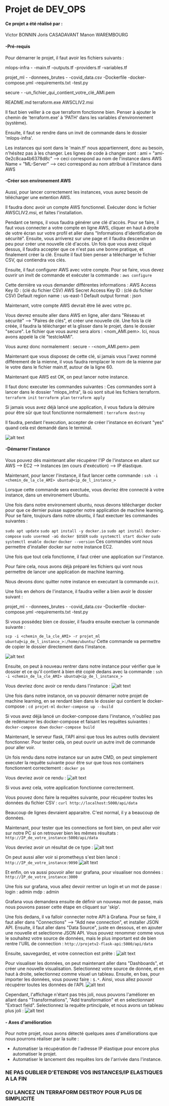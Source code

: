 # Projet de DEV_OPS
#### Ce projet a été réalisé par :
Victor BONNIN
Joris CASADAVANT
Manon WAREMBOURG

#### -Pré-requis
Pour démarrer le projet, il faut avoir les fichiers suivants : 

mlops-infra -
    -main.tf
    -outputs.tf
    -providers.tf
    -variables.tf

projet_ml -
    -donnees_brutes -
        -covid_data.csv
    -Dockerfile
    -docker-compose.yml
    -requirements.txt
    -test.py

secure -
    -un_fichier_qui_contient_votre_clé_AMI.pem

README.md
terraform.exe
AWSCLIV2.msi


Il faut bien veiller à ce que terraform fonctionne bien.
Penser à ajouter le chemin de 'terraform.exe' à 'PATH' dans les variables d'environnement (système).

Ensuite, il faut se rendre dans un invit de commande dans le dossier 'mlops-infra'.

Les instances qui sont dans le 'main.tf' nous appartiennent, donc au besoin, n'hésitez pas à les changer.
Les lignes de code à changer sont :
        ami           = "ami-0e2c8caa4b6378d8c" --> ceci correspond au nom de l'instance dans AWS
        Name = "ML-Server" --> ceci correspond au nom attribué à l'instance dans AWS

#### -Créer son environement AWS

Aussi, pour lancer correctement les instances, vous aurez besoin de télécharger une extention AWS.

Il faudra donc avoir un compte AWS fonctionnel.
Exécuter donc le fichier AWSCLIV2.msi, et faites l'installation.

Pendant ce temps, il vous faudra générer une clé d'accès. Pour se faire, il faut vous connecter a votre compte en ligne AWS, cliquer en haut à droite de votre écran sur votre profil et aller dans "Informations d'identification de sécurité".
Ensuite, vous arriverez sur une page et il faudra descendre un peu pour créer une nouvelle clé d'accès.
Un fois que vous avez cliqué dessus, il faudra accepter que ce n'est pas une bonne pratique, et finalement créer la clé.
Ensuite il faut bien penser a télécharger le fichier CSV, qui contiendra vos clés.

Ensuite, il faut configurer AWS avec votre compte.
Pour se faire, vous devez ouvrir un invit de commande et exécuter la commande :
```aws configure```

Cette dernière va vous demander différentes informations :
AWS Access Key ID : (clé du fichier CSV)
AWS Secret Access Key ID : (clé du fichier CSV)
Default region name : us-east-1
Default output format : json

Maintenant, votre compte AWS devrait être lié avec votre pc.

Vous devrez ensuite aller dans AWS en ligne, aller dans "Réseau et sécurité" --> "Paires de clés", et créer une nouvelle clé. Une fois la clé créée, il faudra la télécharger et la glisser dans le projet, dans le dossier "secure". Le fichier que vous aurez sera alors : <nom_AMI.pem>. Ici, nous avons appelé la clé "testcleAMI".

Vous aurez donc normalement :
secure -
    -<nom_AMI.pem>.pem

Maintenant que vous disposez de cette clé, si jamais vous l'avez nommé différement de la mienne, il vous faudra remplacer le nom de la mienne par le votre dans le fichier main.tf, autour de la ligne 60.

Maintenant que AWS est OK, on peut lancer notre instance.

Il faut donc executer les commandes suivantes :
Ces commandes sont à lancer dans le dossier "mlops_infra", là où sont situé les fichiers terraform.
```terraform init```
```terraform plan```
```terraform apply```

Si jamais vous avez déjà lancé une application, il vous fadura la détruire pour être sûr que tout fonctionne normalement :
```terraform destroy```

Il faudra, pendant l'execution, accepter de créer l'instance en écrivant "yes" quand cela est demandé dans le terminal.

![alt text](img/terraform_apply.png)

#### -Démarrer l'instance

Vous pouvez dès maintenant aller récupérer l'IP de l'instance en allant sur AWS --> EC2 --> Instances (en cours d'exécution) --> IP élastique.

Maintenant, pour lancer l'instance, il faut lancer cette commande : 
```ssh -i <chemin_de_la_cle_AMI> ubuntu@<ip_de_l_instance_>```

Lorsque cette commande sera exectuée, vous devriez être connecté à votre instance, dans un environement Ubuntu.

Une fois dans notre environement ubuntu, nous devons télécharger docker pour que ce dernier puisse supporter notre application de machine learning. 
Pour se faire, toujours dans notre ubuntu, il faut exectuer les commandes suivantes :

```sudo apt update```
```sudo apt install -y docker.io```
```sudo apt install docker-compose```
```sudo usermod -aG docker $USER```
```sudo systemctl start docker```
```sudo systemctl enable docker```
```docker --version```
Ces commandes vont nous permettre d'installer docker sur notre instance EC2.

Une fois que tout cela fonctionne, il faut créer une application sur l'instance.

Pour faire cela, nous avons déjà préparé les fichiers qui vont nous permettre de lancer une application de machine learning.

Nous devons donc quitter notre instance en executant la commande ```exit```.

Une fois en dehors de l'instance, il faudra veiller a bien avoir le dossier suivant :

projet_ml -
    -donnees_brutes -
        -covid_data.csv
    -Dockerfile
    -docker-compose.yml
    -requirements.txt
    -test.py

Si vous possédez bien ce dossier, il faudra ensuite exectuer la commande suivante :

```scp -i <chemin_de_la_cle_AMI> -r projet_ml ubuntu@<ip_de_l_instance_>:/home/ubuntu/```
Cette commande va permettre de copier le dossier directement dans l'instance.

![alt text](img/cmd_instance_push.png)

Ensuite, on peut à nouveau rentrer dans notre instance pour vérifier que le dossier et ce qu'il contient à bien été copié dedans avec la commande :
```ssh -i <chemin_de_la_cle_AMI> ubuntu@<ip_de_l_instance_>```

Vous devriez donc avoir ce rendu dans l'instance :
![alt text](img/dossier_instance.png)

Une fois dans notre instance, on va pouvoir démarrer notre projet de machine learning, en se rendant bien dans le dossier qui contient le docker-compose :
```cd projet-ml```
```docker-compose up --build```

Si vous avez déjà lancé un docker-compose dans l'instance, n'oubliez pas de redémarrer les docker-compose et faisant les requêtes suivantes :
```docker-compose down```
```docker-compose build```

Maintenant, le serveur flask, l'API ainsi que tous les autres outils devraient fonctionner. Pour tester cela, on peut ouvrir un autre invit de commande pour aller voir.

Un fois rendu dans notre instance sur un autre CMD, on peut simplement executer la requête suivante pour être sur que tous nos containers fonctionnent correctement :
```docker ps```

Vous devriez avoir ce rendu :
![alt text](img/docker-ps.png)

Si vous avez cela, votre application fonctionne correcterment.

Vous pouvez donc faire la requêtes suivante, pour récupérer toutes les données du fichier CSV :
```curl http://localhost:5000/api/data```

Beaucoup de lignes devraient apparaitre. C'est normal, il y a beaucoup de données.

Maintenant, pour tester que les connections se font bien, on peut aller voir sur notre PC si on retrouver bien les mêmes résultats :
```http://IP_de_votre_instance:5000/api/data```

Vous devriez avoir un résultat de ce type :
![alt text](img/curl_result.png)

On peut aussi aller voir si prometheus s'est bien lancé :
```http://IP_de_votre_instance:9090```
![alt text](img/prometheus.png)

Et enfin, on va aussi pouvoir aller sur grafana, pour visualiser nos données :
```http://IP_de_votre_instance:3000```

Une fois sur grafana, vous allez devoir rentrer un login et un mot de passe :
login : admin
mdp : admin

Grafana vous demandera ensuite de définir un nouveau mot de passe, mais nous pouvons passer cette étape en cliquant sur 'skip'.

Une fois dedans, il va falloir connecter notre API à Grafana. Pour se faire, il faut aller dans "Connections" --> "Add new connection", et installer JSON API.
Ensuite, il faut aller dans "Data Source", juste en dessous, et en ajouter une nouvelle et selectionne JSON API.
Vous pouvez renommer comme vous le souhaitez votre source de données, mais le plus important est de bien rentre l'URL de connection :
```http://projetv2-flask-api:5000/api/data```

Ensuite, sauvegardez, et votre connection est prête :
![alt text](img/Grafana_API.png)

Pour visualiser les données, on peut maintenant aller dans "Dashboards", et créer une nouvelle visualisation. Selectionnez votre source de donnée, et en haut à droite, selectionnez comme visuel un tableau. Ensuite, en bas, pour importer les données, vous pouvez faire : ```$.*```. Ainsi, vous allez pouvoir récupérer toutes les données de l'API.
![alt text](img/Grafana_Dashboard.png)

Cependant, l'affichage n'étant pas très joli, nous pouvons l'améliorer en allant dans "Transformations", "Add transformation" et en selectionnant "Extract field". Selectionnez la requête prtincipale, et nous avons un tableau plus joli :
![alt text](img/Grafana_Tableau.png) 


#### - Axes d'amélioration
Pour notre projet, nous avons détecté quelques axes d'améliorations que nous pourrons réaliser par la suite :
- Automatiser la récupération de l'adresse IP élastique pour encore plus automatiser le projet.
- Automatiser le lancement des requêtes lors de l'arrivée dans l'instance.

### NE PAS OUBLIER D'ETEINDRE VOS INSTANCES/IP ELASTIQUES A LA FIN
### OU LANCEZ UN TERRAFORM DESTROY POUR PLUS DE SIMPLICITE